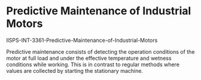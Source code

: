 # Predictive Maintenance of Industrial Motors
llSPS-INT-3361-Predictive-Maintenance-of-Industrial-Motors

Predictive maintenance consists of detecting the operation conditions of the motor at full load and under the effective temperature and wetness conditions while working. This is in contrast to regular methods where values are collected by starting the stationary machine.
